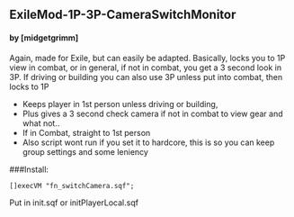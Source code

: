 ## ExileMod-1P-3P-CameraSwitchMonitor
#### by [midgetgrimm]

Again, made for Exile, but can easily be adapted. Basically, locks you to 1P view in combat, or in general, if not in combat, you get a 3 second look in 3P. If driving or building you can also use 3P unless put into combat, then locks to 1P

* Keeps player in 1st person unless driving or building, 
* Plus gives a 3 second check camera if not in combat to view gear and what not..
* If in Combat, straight to 1st person
* Also script wont run if you set it to hardcore, this is so you can keep group settings and some leniency

###Install:

`[]execVM "fn_switchCamera.sqf";`

Put in init.sqf or initPlayerLocal.sqf
